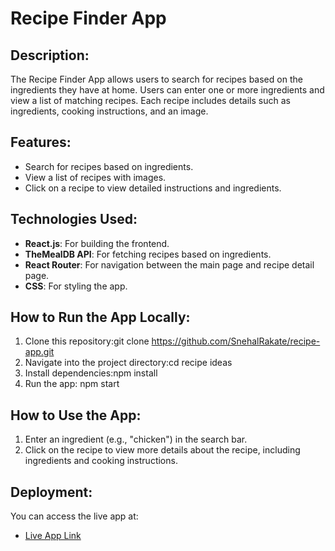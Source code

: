 # Recipe Finder App

## Description:
The Recipe Finder App allows users to search for recipes based on the ingredients they have at home. Users can enter one or more ingredients and view a list of matching recipes. Each recipe includes details such as ingredients, cooking instructions, and an image.

## Features:
- Search for recipes based on ingredients.
- View a list of recipes with images.
- Click on a recipe to view detailed instructions and ingredients.

## Technologies Used:
- **React.js**: For building the frontend.
- **TheMealDB API**: For fetching recipes based on ingredients.
- **React Router**: For navigation between the main page and recipe detail page.
- **CSS**: For styling the app.

## How to Run the App Locally:
1. Clone this repository:git clone https://github.com/SnehalRakate/recipe-app.git
2. Navigate into the project directory:cd recipe ideas
3. Install dependencies:npm install
4. Run the app: npm start

## How to Use the App:
1. Enter an ingredient (e.g., "chicken") in the search bar.
2. Click on the recipe to view more details about the recipe, including ingredients and cooking instructions.

## Deployment:
You can access the live app at:
- [Live App Link](https://codesandbox.io/p/github/SnehalRakate/recipe-app/master)
